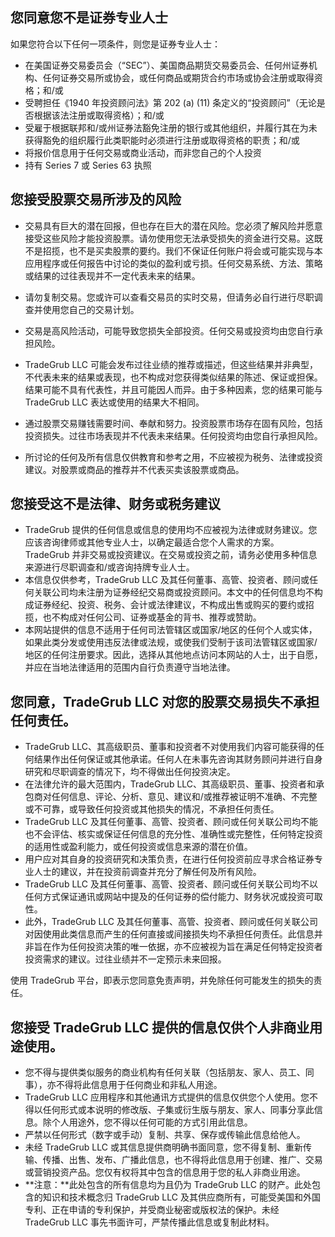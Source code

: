 ## 您同意您不是证券专业人士

如果您符合以下任何一项条件，则您是证券专业人士：
- 在美国证券交易委员会（“SEC”）、美国商品期货交易委员会、任何州证券机构、任何证券交易所或协会，或任何商品或期货合约市场或协会注册或取得资格；和/或
- 受聘担任《1940 年投资顾问法》第 202 (a) (11) 条定义的“投资顾问”（无论是否根据该法注册或取得资格）；和/或
- 受雇于根据联邦和/或州证券法豁免注册的银行或其他组织，并履行其在为未获得豁免的组织履行此类职能时必须进行注册或取得资格的职责；和/或
- 将报价信息用于任何交易或商业活动，而非您自己的个人投资
- 持有 Series 7 或 Series 63 执照

## 您接受股票交易所涉及的风险

- 交易具有巨大的潜在回报，但也存在巨大的潜在风险。您必须了解风险并愿意接受这些风险才能投资股票。请勿使用您无法承受损失的资金进行交易。这既不是招揽，也不是买卖股票的要约。我们不保证任何账户将会或可能实现与本应用程序或任何报告中讨论的类似的盈利或亏损。任何交易系统、方法、策略或结果的过往表现并不一定代表未来的结果。
- 请勿复制交易。您或许可以查看交易员的实时交易，但请务必自行进行尽职调查并使用您自己的交易计划。
- 交易是高风险活动，可能导致您损失全部投资。任何交易或投资均由您自行承担风险。
- TradeGrub LLC 可能会发布过往业绩的推荐或描述，但这些结果并非典型，不代表未来的结果或表现，也不构成对您获得类似结果的陈述、保证或担保。结果可能不具有代表性，并且可能因人而异。由于多种因素，您的结果可能与 TradeGrub LLC 表达或使用的结果大不相同。
- 通过股票交易赚钱需要时间、奉献和努力。投资股票市场存在固有风险，包括投资损失。过往市场表现并不代表未来结果。任何投资均由您自行承担风险。

- 所讨论的任何及所有信息仅供教育和参考之用，不应被视为税务、法律或投资建议。对股票或商品的推荐并不代表买卖该股票或商品。

## 您接受这不是法律、财务或税务建议

- TradeGrub 提供的任何信息或信息的使用均不应被视为法律或财务建议。您应该咨询律师或其他专业人士，以确定最适合您个人需求的方案。
TradeGrub 并非交易或投资建议。在交易或投资之前，请务必使用多种信息来源进行尽职调查和/或咨询持牌专业人士。
- 本信息仅供参考，TradeGrub LLC 及其任何董事、高管、投资者、顾问或任何关联公司均未注册为证券经纪交易商或投资顾问。本文中的任何信息均不构成证券经纪、投资、税务、会计或法律建议，不构成出售或购买的要约或招揽，也不构成对任何公司、证券或基金的背书、推荐或赞助。
- 本网站提供的信息不适用于任何司法管辖区或国家/地区的任何个人或实体，如果此类分发或使用违反法律或法规，或使我们受制于该司法管辖区或国家/地区的任何注册要求。因此，选择从其他地点访问本网站的人士，出于自愿，并应在当地法律适用的范围内自行负责遵守当地法律。

## 您同意，TradeGrub LLC 对您的股票交易损失不承担任何责任。

- TradeGrub LLC、其高级职员、董事和投资者不对使用我们内容可能获得的任何结果作出任何保证或其他承诺。任何人在未事先咨询其财务顾问并进行自身研究和尽职调查的情况下，均不得做出任何投资决定。
- 在法律允许的最大范围内，TradeGrub LLC、其高级职员、董事、投资者和承包商对任何信息、评论、分析、意见、建议和/或推荐被证明不准确、不完整或不可靠，或导致任何投资或其他损失的情况，不承担任何责任。
- TradeGrub LLC 及其任何董事、高管、投资者、顾问或任何关联公司均不能也不会评估、核实或保证任何信息的充分性、准确性或完整性，任何特定投资的适用性或盈利能力，或任何投资或信息来源的潜在价值。
- 用户应对其自身的投资研究和决策负责，在进行任何投资前应寻求合格证券专业人士的建议，并在投资前调查并充分了解任何及所有风险。
- TradeGrub LLC 及其任何董事、高管、投资者、顾问或任何关联公司均不以任何方式保证通讯或网站中提及的任何证券的偿付能力、财务状况或投资可取性。
- 此外，TradeGrub LLC 及其任何董事、高管、投资者、顾问或任何关联公司对因使用此类信息而产生的任何直接或间接损失均不承担任何责任。此信息并非旨在作为任何投资决策的唯一依据，亦不应被视为旨在满足任何特定投资者投资需求的建议。过往业绩并不一定预示未来回报。

使用 TradeGrub 平台，即表示您同意免责声明，并免除任何可能发生的损失的责任。

## 您接受 TradeGrub LLC 提供的信息仅供个人非商业用途使用。

- 您不得与提供类似服务的商业机构有任何关联（包括朋友、家人、员工、同事），亦不得将此信息用于任何商业和非私人用途。
- TradeGrub LLC 应用程序和其他通讯方式提供的信息仅供您个人使用。您不得以任何形式或本说明的修改版、子集或衍生版与朋友、家人、同事分享此信息。除个人用途外，您不得以任何可能的方式引用此信息。
- 严禁以任何形式（数字或手动）复制、共享、保存或传输此信息给他人。
- 未经 TradeGrub LLC 或其信息提供商明确书面同意，您不得复制、重新传输、传播、出售、发布、广播此信息，也不得将此信息用于创建、推广、交易或营销投资产品。您仅有权将其中包含的信息用于您的私人非商业用途。
- **注意：**此处包含的所有信息均为且仍为 TradeGrub LLC 的财产。此处包含的知识和技术概念归 TradeGrub LLC 及其供应商所有，可能受美国和外国专利、正在申请的专利保护，并受商业秘密或版权法的保护。未经 TradeGrub LLC 事先书面许可，严禁传播此信息或复制此材料。